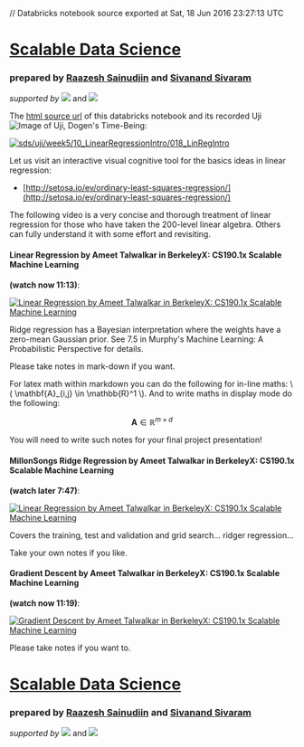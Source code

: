 // Databricks notebook source exported at Sat, 18 Jun 2016 23:27:13 UTC


# [Scalable Data Science](http://www.math.canterbury.ac.nz/~r.sainudiin/courses/ScalableDataScience/)


### prepared by [Raazesh Sainudiin](https://nz.linkedin.com/in/raazesh-sainudiin-45955845) and [Sivanand Sivaram](https://www.linkedin.com/in/sivanand)

*supported by* [![](https://raw.githubusercontent.com/raazesh-sainudiin/scalable-data-science/master/images/databricks_logoTM_200px.png)](https://databricks.com/)
and 
[![](https://raw.githubusercontent.com/raazesh-sainudiin/scalable-data-science/master/images/AWS_logoTM_200px.png)](https://www.awseducate.com/microsite/CommunitiesEngageHome)





The [html source url](https://raw.githubusercontent.com/raazesh-sainudiin/scalable-data-science/master/db/week5/10_LinearRegressionIntro/018_LinRegIntro.html) of this databricks notebook and its recorded Uji ![Image of Uji, Dogen's Time-Being](https://raw.githubusercontent.com/raazesh-sainudiin/scalable-data-science/master/images/UjiTimeBeingDogen.png "uji"):

[![sds/uji/week5/10_LinearRegressionIntro/018_LinRegIntro](http://img.youtube.com/vi/y6F-e6m1m2s/0.jpg)](https://www.youtube.com/v/y6F-e6m1m2s?rel=0&autoplay=1&modestbranding=1&start=2635&end=3918)





Let us visit an interactive visual cognitive tool for the basics ideas in linear regression:
* [http://setosa.io/ev/ordinary-least-squares-regression/](http://setosa.io/ev/ordinary-least-squares-regression/)

The following video is a very concise and thorough treatment of linear regression for those who have taken the 200-level linear algebra. Others can fully understand it with some effort and revisiting. 





#### Linear Regression by Ameet Talwalkar in BerkeleyX: CS190.1x Scalable Machine Learning
**(watch now 11:13)**:

[![Linear Regression by Ameet Talwalkar in BerkeleyX: CS190.1x Scalable Machine Learning](http://img.youtube.com/vi/0wcMCQ8SyZM/0.jpg)](https://www.youtube.com/v/0wcMCQ8SyZM?rel=0&autoplay=1&modestbranding=1&start=1)





Ridge regression has a Bayesian interpretation where the weights have a zero-mean Gaussian prior. See 7.5 in Murphy's Machine Learning: A Probabilistic Perspective for details.





Please take notes in mark-down if you want.

For latex math within markdown you can do the following for in-line maths: \\( \mathbf{A}_{i,j} \in \mathbb{R}^1 \\). And to write maths in display mode do the following:

$$\mathbf{A} \in \mathbb{R}^{m \times d} $$

You will need to write such notes for your final project presentation!





#### MillonSongs Ridge Regression by Ameet Talwalkar in BerkeleyX: CS190.1x Scalable Machine Learning
**(watch later 7:47)**:

[![Linear Regression by Ameet Talwalkar in BerkeleyX: CS190.1x Scalable Machine Learning](http://img.youtube.com/vi/iS2QxI57OJs/0.jpg)](https://www.youtube.com/v/iS2QxI57OJs?rel=0&autoplay=1&modestbranding=1&start=1)


Covers the training, test and validation and grid search... ridger regression...





Take your own notes if you like.





#### Gradient Descent by Ameet Talwalkar in BerkeleyX: CS190.1x Scalable Machine Learning
**(watch now 11:19)**:

[![Gradient Descent by Ameet Talwalkar in BerkeleyX: CS190.1x Scalable Machine Learning](http://img.youtube.com/vi/9AZYy36qLqU/0.jpg)](https://www.youtube.com/v/9AZYy36qLqU?rel=0&autoplay=1&modestbranding=1&start=1)





Please take notes if you want to.






# [Scalable Data Science](http://www.math.canterbury.ac.nz/~r.sainudiin/courses/ScalableDataScience/)


### prepared by [Raazesh Sainudiin](https://nz.linkedin.com/in/raazesh-sainudiin-45955845) and [Sivanand Sivaram](https://www.linkedin.com/in/sivanand)

*supported by* [![](https://raw.githubusercontent.com/raazesh-sainudiin/scalable-data-science/master/images/databricks_logoTM_200px.png)](https://databricks.com/)
and 
[![](https://raw.githubusercontent.com/raazesh-sainudiin/scalable-data-science/master/images/AWS_logoTM_200px.png)](https://www.awseducate.com/microsite/CommunitiesEngageHome)
